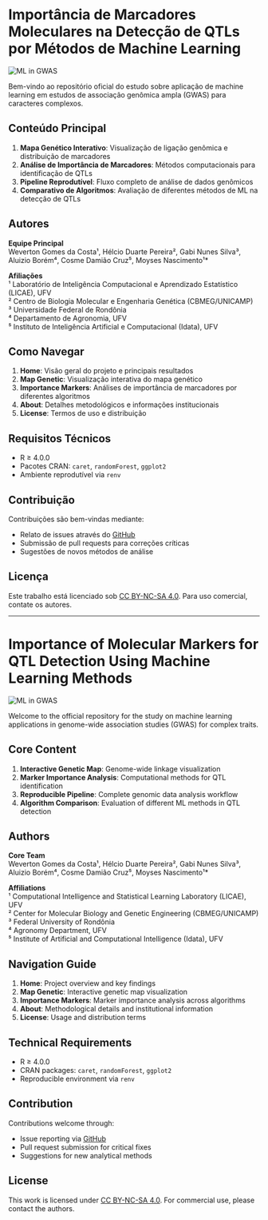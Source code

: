 # Importância de Marcadores Moleculares na Detecção de QTLs por Métodos de Machine Learning

![ML in GWAS](https://example.com/images/ml_gwas.png)

Bem-vindo ao repositório oficial do estudo sobre aplicação de machine learning em estudos de associação genômica ampla (GWAS) para caracteres complexos.

## Conteúdo Principal
1. **Mapa Genético Interativo**: Visualização de ligação genômica e distribuição de marcadores
2. **Análise de Importância de Marcadores**: Métodos computacionais para identificação de QTLs
3. **Pipeline Reprodutível**: Fluxo completo de análise de dados genômicos
4. **Comparativo de Algoritmos**: Avaliação de diferentes métodos de ML na detecção de QTLs

## Autores
**Equipe Principal**  
Weverton Gomes da Costa¹, Hélcio Duarte Pereira², Gabi Nunes Silva³, Aluizio Borém⁴, Cosme Damião Cruz⁵, Moyses Nascimento¹*  

**Afiliações**  
¹ Laboratório de Inteligência Computacional e Aprendizado Estatístico (LICAE), UFV  
² Centro de Biologia Molecular e Engenharia Genética (CBMEG/UNICAMP)  
³ Universidade Federal de Rondônia  
⁴ Departamento de Agronomia, UFV  
⁵ Instituto de Inteligência Artificial e Computacional (Idata), UFV 

## Como Navegar
1. **Home**: Visão geral do projeto e principais resultados
2. **Map Genetic**: Visualização interativa do mapa genético
3. **Importance Markers**: Análises de importância de marcadores por diferentes algoritmos
4. **About**: Detalhes metodológicos e informações institucionais
5. **License**: Termos de uso e distribuição

## Requisitos Técnicos
- R ≥ 4.0.0
- Pacotes CRAN: `caret`, `randomForest`, `ggplot2`
- Ambiente reprodutível via `renv`

## Contribuição
Contribuições são bem-vindas mediante:
- Relato de issues através do [GitHub](https://github.com/WevertonGomesCosta/Importance-of-markers-for-QTL-detection-by-machine-learning-methods/issues)
- Submissão de pull requests para correções críticas
- Sugestões de novos métodos de análise

## Licença
Este trabalho está licenciado sob [CC BY-NC-SA 4.0](https://creativecommons.org/licenses/by-nc-sa/4.0/). Para uso comercial, contate os autores.

---

# Importance of Molecular Markers for QTL Detection Using Machine Learning Methods

![ML in GWAS](https://example.com/images/ml_gwas.png)

Welcome to the official repository for the study on machine learning applications in genome-wide association studies (GWAS) for complex traits.

## Core Content
1. **Interactive Genetic Map**: Genome-wide linkage visualization
2. **Marker Importance Analysis**: Computational methods for QTL identification
3. **Reproducible Pipeline**: Complete genomic data analysis workflow
4. **Algorithm Comparison**: Evaluation of different ML methods in QTL detection

## Authors
**Core Team**  
Weverton Gomes da Costa¹, Hélcio Duarte Pereira², Gabi Nunes Silva³, Aluizio Borém⁴, Cosme Damião Cruz⁵, Moyses Nascimento¹*  

**Affiliations**  
¹ Computational Intelligence and Statistical Learning Laboratory (LICAE), UFV  
² Center for Molecular Biology and Genetic Engineering (CBMEG/UNICAMP)  
³ Federal University of Rondônia  
⁴ Agronomy Department, UFV  
⁵ Institute of Artificial and Computational Intelligence (Idata), UFV  

## Navigation Guide
1. **Home**: Project overview and key findings
2. **Map Genetic**: Interactive genetic map visualization
3. **Importance Markers**: Marker importance analysis across algorithms
4. **About**: Methodological details and institutional information
5. **License**: Usage and distribution terms

## Technical Requirements
- R ≥ 4.0.0
- CRAN packages: `caret`, `randomForest`, `ggplot2`
- Reproducible environment via `renv`

## Contribution
Contributions welcome through:
- Issue reporting via [GitHub](https://github.com/WevertonGomesCosta/Importance-of-markers-for-QTL-detection-by-machine-learning-methods/issues)
- Pull request submission for critical fixes
- Suggestions for new analytical methods

## License
This work is licensed under [CC BY-NC-SA 4.0](https://creativecommons.org/licenses/by-nc-sa/4.0/). For commercial use, please contact the authors.
